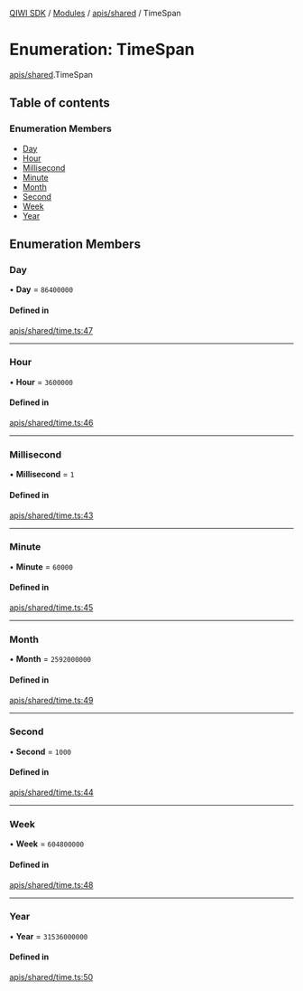 [QIWI SDK](../README.md) / [Modules](../modules.md) / [apis/shared](../modules/apis_shared.md) / TimeSpan

# Enumeration: TimeSpan

[apis/shared](../modules/apis_shared.md).TimeSpan

## Table of contents

### Enumeration Members

- [Day](apis_shared.TimeSpan.md#day)
- [Hour](apis_shared.TimeSpan.md#hour)
- [Millisecond](apis_shared.TimeSpan.md#millisecond)
- [Minute](apis_shared.TimeSpan.md#minute)
- [Month](apis_shared.TimeSpan.md#month)
- [Second](apis_shared.TimeSpan.md#second)
- [Week](apis_shared.TimeSpan.md#week)
- [Year](apis_shared.TimeSpan.md#year)

## Enumeration Members

### Day

• **Day** = ``86400000``

#### Defined in

[apis/shared/time.ts:47](https://github.com/AlexXanderGrib/node-qiwi-sdk/blob/4602c58/src/apis/shared/time.ts#L47)

___

### Hour

• **Hour** = ``3600000``

#### Defined in

[apis/shared/time.ts:46](https://github.com/AlexXanderGrib/node-qiwi-sdk/blob/4602c58/src/apis/shared/time.ts#L46)

___

### Millisecond

• **Millisecond** = ``1``

#### Defined in

[apis/shared/time.ts:43](https://github.com/AlexXanderGrib/node-qiwi-sdk/blob/4602c58/src/apis/shared/time.ts#L43)

___

### Minute

• **Minute** = ``60000``

#### Defined in

[apis/shared/time.ts:45](https://github.com/AlexXanderGrib/node-qiwi-sdk/blob/4602c58/src/apis/shared/time.ts#L45)

___

### Month

• **Month** = ``2592000000``

#### Defined in

[apis/shared/time.ts:49](https://github.com/AlexXanderGrib/node-qiwi-sdk/blob/4602c58/src/apis/shared/time.ts#L49)

___

### Second

• **Second** = ``1000``

#### Defined in

[apis/shared/time.ts:44](https://github.com/AlexXanderGrib/node-qiwi-sdk/blob/4602c58/src/apis/shared/time.ts#L44)

___

### Week

• **Week** = ``604800000``

#### Defined in

[apis/shared/time.ts:48](https://github.com/AlexXanderGrib/node-qiwi-sdk/blob/4602c58/src/apis/shared/time.ts#L48)

___

### Year

• **Year** = ``31536000000``

#### Defined in

[apis/shared/time.ts:50](https://github.com/AlexXanderGrib/node-qiwi-sdk/blob/4602c58/src/apis/shared/time.ts#L50)
